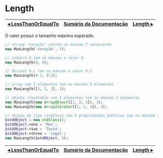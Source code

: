 # Length

[◂ LessThanOrEqualTo](06-lessthanorequalto.md) | [Sumário da Documentação](indice.md) | [Length ▸](06-minlength.md)
-- | -- | --

O valor possui o tamanho máximo esperado.

```php
// string 'coração' contém no máximo 7 caracteres
new MaxLength('coração', 7);

// inteiro 9 tem no máximo o valor 9
new MaxLength(9, 9);

// decimal 9.1 tem no máximo o valor 9.2
new MaxLength(9.1, 9.2);

// array com 3 elementos tem no máximo 3 elementos
new MaxLength([1, 2, 3], 3);

// objeto \Countable com 3 elementos tem no máximo 3 elementos
new MaxLength(new ArrayObject([1, 2, 3]), 3);
new MaxLength(new ArrayIterator([1, 2, 3]), 3);

// objeto do tipo \stdClass com 3 propriedades públicas tem no máximo 3 elementos
$stdObject = new stdClass();
$stdObject->one = 'Meu';
$stdObject->two = 'Texto';
$stdObject->three = 'Legal';
new MaxLength($stdObject, 3);
```

[◂ LessThanOrEqualTo](06-lessthanorequalto.md) | [Sumário da Documentação](indice.md) | [Length ▸](06-minlength.md)
-- | -- | --
